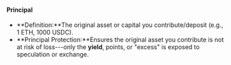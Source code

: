 #### **Principal**

-   **Definition:**The original asset or capital you contribute/deposit (e.g., 1 ETH, 1000 USDC).
-   **Principal Protection:**Ensures the original asset you contribute is not at risk of loss---only the **yield**, points, or "excess" is exposed to speculation or exchange.